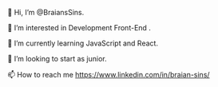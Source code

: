 👋 Hi, I’m @BraiansSins.

👀 I’m interested in Development Front-End .

🌱 I’m currently learning JavaScript and React.

💞️ I’m looking to start as junior.

📫 How to reach me https://www.linkedin.com/in/braian-sins/
